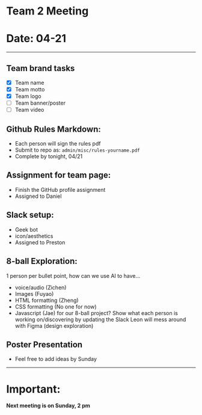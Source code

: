 # Team 2 Meeting
# Date: 04-21
---
## Team brand tasks
- [x] Team name
- [x] Team motto
- [x] Team logo
- [ ] Team banner/poster
- [ ] Team video

## Github Rules Markdown:
* Each person will sign the rules pdf
* Submit to repo as: `admin/misc/rules-yourname.pdf`
* Complete by tonight, 04/21

## Assignment for team page:
* Finish the GitHub profile assignment
* Assigned to Daniel

## Slack setup:
* Geek bot
* icon/aesthetics
* Assigned to Preston

## 8-ball Exploration:
1 person per bullet point, how can we use AI to have…
* voice/audio (Zichen)
* Images (Fuyao)
* HTML formatting (Zheng)
* CSS formatting (No one for now)
* Javascript (Jae)
for our 8-ball project?
Show what each person is working on/discovering by updating the Slack
Leon will mess around with Figma (design exploration)

## Poster Presentation
* Feel free to add ideas by Sunday
---
# Important:
**Next meeting is on Sunday, 2 pm**


